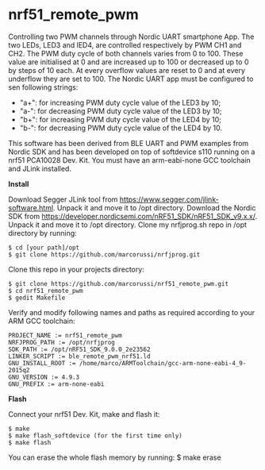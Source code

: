 # nrf51_remote_pwm
Controlling two PWM channels through Nordic UART smartphone App. 
The two LEDs, LED3 and lED4, are controlled respectively by PWM CH1 and CH2. The PWM duty cycle of both channels varies from 0 to 100. These value are initialised at 0 and are increased up to 100 or decreased up to 0 by steps of 10 each. At every overflow values are reset to 0 and at every underflow they are set to 100.
The Nordic UART app must be configured to sen following strings:
 * "a+": for increasing PWM duty cycle value of the LED3 by 10;
 * "a-": for decreasing PWM duty cycle value of the LED3 by 10;
 * "b+": for increasing PWM duty cycle value of the LED4 by 10;
 * "b-": for decreasing PWM duty cycle value of the LED4 by 10.

This software has been derived from BLE UART and PWM examples from Nordic SDK and has been developed on top of softdevice s110 running on a nrf51 PCA10028 Dev. Kit.
You must have an arm-eabi-none GCC toolchain and JLink installed.


**Install**

Download Segger JLink tool from https://www.segger.com/jlink-software.html. Unpack it and move it to /opt directory.
Download the Nordic SDK from https://developer.nordicsemi.com/nRF51_SDK/nRF51_SDK_v9.x.x/. Unpack it and move it to /opt directory.
Clone my nrfjprog.sh repo in /opt directory by running:

    $ cd [your path]/opt
    $ git clone https://github.com/marcorussi/nrfjprog.git

Clone this repo in your projects directory:

    $ git clone https://github.com/marcorussi/nrf51_remote_pwm.git
    $ cd nrf51_remote_pwm
    $ gedit Makefile

Verify and modify following names and paths as required according to your ARM GCC toolchain:

```
PROJECT_NAME := nrf51_remote_pwm
NRFJPROG_PATH := /opt/nrfjprog
SDK_PATH := /opt/nRF51_SDK_9.0.0_2e23562
LINKER_SCRIPT := ble_remote_pwm_nrf51.ld
GNU_INSTALL_ROOT := /home/marco/ARMToolchain/gcc-arm-none-eabi-4_9-2015q2
GNU_VERSION := 4.9.3
GNU_PREFIX := arm-none-eabi
```


**Flash**

Connect your nrf51 Dev. Kit, make and flash it:
 
    $ make
    $ make flash_softdevice (for the first time only)
    $ make flash

You can erase the whole flash memory by running:
    $ make erase

